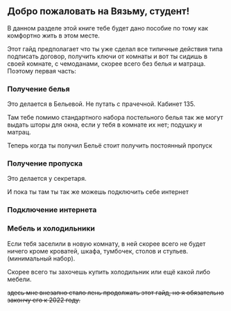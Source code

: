 ## Добро пожаловать на Вязьму, студент!
В данном разделе этой книге тебе будет дано пособие по тому как комфортно жить в этом месте.

Этот гайд предполагает что ты уже сделал все типичные действия типа подписать договор, получить ключи от комнаты и вот ты сидишь в своей комнате, с чемоданами, скорее всего без белья и матраца. Поэтому первая часть:

### Получение белья
Это делается в Бельевой. Не путать с прачечной. Кабинет 135.  

Там тебе помимо стандартного набора постельного белья так же могут выдать шторы для окна, если у тебя в комнате их нет; подушку и матрац.

Теперь когда ты получил Бельё стоит получить постоянный пропуск
### Получение пропуска
Это делается у секретаря.

И пока ты там ты так же можешь подключить себе интернет
### Подключение интернета

### Мебель и холодильники
Если тебя заселили в новую комнату, в ней скорее всего не будет ничего кроме кроватей, шкафа, тумбочек, столов и стульев. (минимальный набор).

Скорее всего ты захочешь купить холодильник или ещё какой либо мебели.

~~здесь мне внезапно стало лень продолжать этот гайд, но я обязательно закончу его к 2022 году.~~

